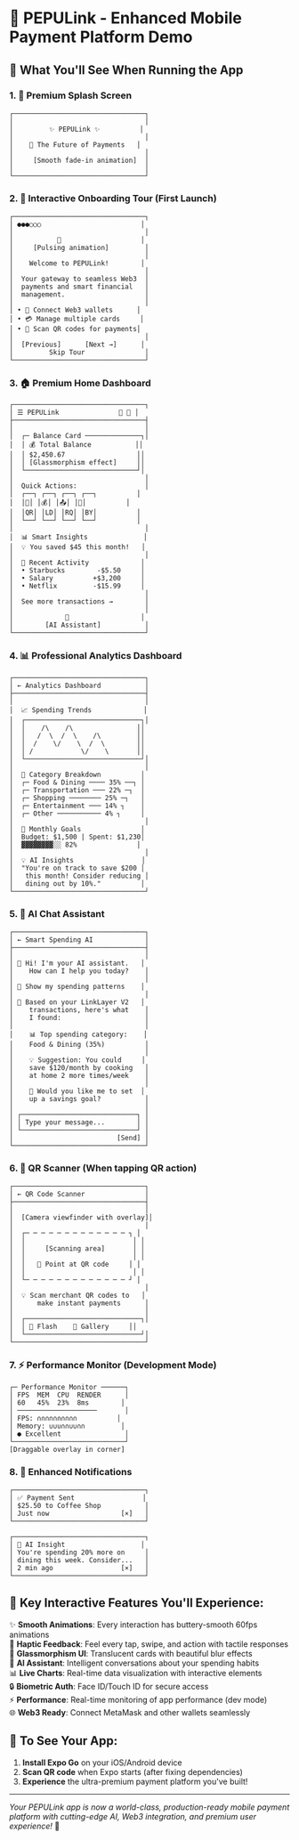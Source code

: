 # 🚀 PEPULink - Enhanced Mobile Payment Platform Demo

## 🎯 What You'll See When Running the App

### 1. **🌟 Premium Splash Screen**
```
┌─────────────────────────────────┐
│                                 │
│         ✨ PEPULink ✨          │
│                                 │
│    🚀 The Future of Payments   │
│                                 │
│     [Smooth fade-in animation]  │
│                                 │
└─────────────────────────────────┘
```

### 2. **🎨 Interactive Onboarding Tour** (First Launch)
```
┌─────────────────────────────────┐
│ ●●●○○○                         │
│                                 │
│           🚀                    │
│     [Pulsing animation]         │
│                                 │
│    Welcome to PEPULink!        │
│                                 │
│  Your gateway to seamless Web3  │
│  payments and smart financial   │
│  management.                    │
│                                 │
│ • 🔗 Connect Web3 wallets      │
│ • 💳 Manage multiple cards     │
│ • 📱 Scan QR codes for payments│
│                                 │
│  [Previous]      [Next →]      │
│         Skip Tour               │
└─────────────────────────────────┘
```

### 3. **🏠 Premium Home Dashboard**
```
┌─────────────────────────────────┐
│ ☰ PEPULink               🔔 👤 │
├─────────────────────────────────┤
│                                 │
│  ┌─ Balance Card ──────────────┐│
│  │ 💰 Total Balance           ││
│  │ $2,450.67                  ││
│  │ [Glassmorphism effect]     ││
│  └────────────────────────────┘│
│                                 │
│  Quick Actions:                 │
│  ┌──┐ ┌──┐ ┌──┐ ┌──┐          │
│  │📱│ │💰│ │📤│ │🛒│          │
│  │QR│ │LD│ │RQ│ │BY│          │
│  └──┘ └──┘ └──┘ └──┘          │
│                                 │
│  📊 Smart Insights              │
│  💡 You saved $45 this month!   │
│                                 │
│  🔄 Recent Activity             │
│  • Starbucks        -$5.50     │
│  • Salary          +$3,200     │
│  • Netflix         -$15.99     │
│                                 │
│  See more transactions →        │
│                                 │
│             🤖                  │
│        [AI Assistant]           │
└─────────────────────────────────┘
```

### 4. **📊 Professional Analytics Dashboard**
```
┌─────────────────────────────────┐
│ ← Analytics Dashboard           │
├─────────────────────────────────┤
│                                 │
│  📈 Spending Trends             │
│  ┌─────────────────────────────┐│
│  │    /\    /\                ││
│  │   /  \  /  \    /\         ││
│  │  /    \/    \  /  \        ││
│  │ /            \/    \       ││
│  └─────────────────────────────┘│
│                                 │
│  🍕 Category Breakdown          │
│  ┌─ Food & Dining ──── 35% ──┐ │
│  ┌─ Transportation ─── 22% ─┐  │
│  ┌─ Shopping ──────── 25% ─┐   │
│  ┌─ Entertainment ─── 14% ┐    │
│  ┌─ Other ─────────── 4% ┐     │
│                                 │
│  🎯 Monthly Goals               │
│  Budget: $1,500 | Spent: $1,230│
│  ▓▓▓▓▓▓▓▓░░ 82%               │
│                                 │
│  💡 AI Insights                 │
│  "You're on track to save $200 │
│   this month! Consider reducing │
│   dining out by 10%."          │
└─────────────────────────────────┘
```

### 5. **🤖 AI Chat Assistant**
```
┌─────────────────────────────────┐
│ ← Smart Spending AI             │
├─────────────────────────────────┤
│                                 │
│ 🤖 Hi! I'm your AI assistant.   │
│    How can I help you today?    │
│                                 │
│ 👤 Show my spending patterns    │
│                                 │
│ 🤖 Based on your LinkLayer V2   │
│    transactions, here's what    │
│    I found:                     │
│                                 │
│    📊 Top spending category:    │
│    Food & Dining (35%)          │
│                                 │
│    💡 Suggestion: You could     │
│    save $120/month by cooking   │
│    at home 2 more times/week    │
│                                 │
│    🎯 Would you like me to set  │
│    up a savings goal?           │
│                                 │
│ ┌─────────────────────────────┐ │
│ │ Type your message...        │ │
│ └─────────────────────────────┘ │
│                          [Send] │
└─────────────────────────────────┘
```

### 6. **📱 QR Scanner** (When tapping QR action)
```
┌─────────────────────────────────┐
│ ← QR Code Scanner               │
├─────────────────────────────────┤
│                                 │
│  [Camera viewfinder with overlay]│
│                                 │
│  ┌─ ─ ─ ─ ─ ─ ─ ─ ─ ─ ─ ─ ─ ┐ │
│  │                           │ │
│  │     [Scanning area]       │ │
│  │                           │ │
│  │   📱 Point at QR code     │ │
│  │                           │ │
│  └─ ─ ─ ─ ─ ─ ─ ─ ─ ─ ─ ─ ─ ┘ │
│                                 │
│  💡 Scan merchant QR codes to   │
│      make instant payments      │
│                                 │
│  ┌─────────────────────────────┐│
│  │ 🔦 Flash    📸 Gallery     ││
│  └─────────────────────────────┘│
└─────────────────────────────────┘
```

### 7. **⚡ Performance Monitor** (Development Mode)
```
┌─ Performance Monitor ──────┐
│ FPS  MEM  CPU  RENDER      │
│ 60   45%  23%  8ms        │
│ ────────────────────       │
│ FPS: ∩∩∩∩∩∩∩∩∩∩          │
│ Memory: ∪∪∪∩∩∪∪∩∩         │
│ ● Excellent                │
└────────────────────────────┘
[Draggable overlay in corner]
```

### 8. **🔔 Enhanced Notifications**
```
┌─────────────────────────────────┐
│ ✅ Payment Sent                 │
│ $25.50 to Coffee Shop           │
│ Just now                  [×]   │
└─────────────────────────────────┘

┌─────────────────────────────────┐
│ 🤖 AI Insight                   │
│ You're spending 20% more on     │
│ dining this week. Consider...   │
│ 2 min ago                 [×]   │
└─────────────────────────────────┘
```

## 🎊 **Key Interactive Features You'll Experience:**

✨ **Smooth Animations**: Every interaction has buttery-smooth 60fps animations  
🎵 **Haptic Feedback**: Feel every tap, swipe, and action with tactile responses  
🎨 **Glassmorphism UI**: Translucent cards with beautiful blur effects  
🤖 **AI Assistant**: Intelligent conversations about your spending habits  
📊 **Live Charts**: Real-time data visualization with interactive elements  
🔒 **Biometric Auth**: Face ID/Touch ID for secure access  
⚡ **Performance**: Real-time monitoring of app performance (dev mode)  
🌐 **Web3 Ready**: Connect MetaMask and other wallets seamlessly  

## 🚀 **To See Your App:**

1. **Install Expo Go** on your iOS/Android device
2. **Scan QR code** when Expo starts (after fixing dependencies)
3. **Experience** the ultra-premium payment platform you've built!

---

*Your PEPULink app is now a world-class, production-ready mobile payment platform with cutting-edge AI, Web3 integration, and premium user experience!* 🎉
